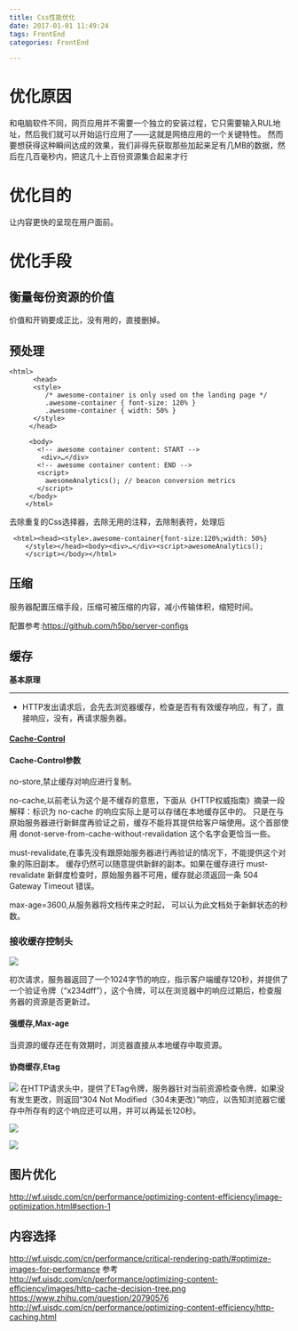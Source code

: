 ```yaml
---
title: Css性能优化
date: 2017-01-01 11:49:24
tags: FrontEnd
categories: FrontEnd

---
```

# 优化原因

和电脑软件不同，网页应用并不需要一个独立的安装过程，它只需要输入RUL地址，然后我们就可以开始运行应用了——这就是网络应用的一个关键特性。
然而要想获得这种瞬间达成的效果，我们非得先获取那些加起来足有几MB的数据，然后在几百毫秒内，把这几十上百份资源集合起来才行

# 优化目的

让内容更快的呈现在用户面前。

# 优化手段

## 衡量每份资源的价值


价值和开销要成正比，没有用的，直接删掉。

## 预处理
```
<html>
      <head>
      <style>
         /* awesome-container is only used on the landing page */
         .awesome-container { font-size: 120% }
         .awesome-container { width: 50% }
      </style>
     </head>
    
     <body>
       <!-- awesome container content: START -->
        <div>…</div>
       <!-- awesome container content: END -->
       <script>
         awesomeAnalytics(); // beacon conversion metrics
       </script>
     </body>
    </html>
```

去除重复的Css选择器，去除无用的注释，去除制表符，处理后

```
 <html><head><style>.awesome-container{font-size:120%;width: 50%}
    </style></head><body><div>…</div><script>awesomeAnalytics();
    </script></body></html>
```


## 压缩

服务器配置压缩手段，压缩可被压缩的内容，减小传输体积，缩短时间。

配置参考:https://github.com/h5bp/server-configs

## 缓存

**基本原理**

------
- HTTP发出请求后，会先去浏览器缓存，检查是否有有效缓存响应，有了，直接响应，没有，再请求服务器。

#### [Cache-Control](https://www.w3.org/Protocols/rfc2616/rfc2616-sec14.html#sec14.9)

#### Cache-Control参数

no-store,禁止缓存对响应进行复制。

no-cache,以前老认为这个是不缓存的意思，下面从《HTTP权威指南》摘录一段解释：标识为 no-cache 的响应实际上是可以存储在本地缓存区中的。 只是在与原始服务器进行新鲜度再验证之前，缓存不能将其提供给客户端使用。这个首部使用 donot-serve-from-cache-without-revalidation 这个名字会更恰当一些。

must-revalidate,在事先没有跟原始服务器进行再验证的情况下，不能提供这个对象的陈旧副本。 缓存仍然可以随意提供新鲜的副本。如果在缓存进行 must-revalidate 新鲜度检查时，原始服务器不可用，缓存就必须返回一条 504 Gateway Timeout 错误。

max-age=3600,从服务器将文档传来之时起， 可以认为此文档处于新鲜状态的秒数。


### 接收缓存控制头
![](http://wf.uisdc.com/cn/performance/optimizing-content-efficiency/images/http-request.png)

初次请求，服务器返回了一个1024字节的响应，指示客户端缓存120秒，并提供了一个验证令牌（“x234dff”），这个令牌，可以在浏览器中的响应过期后，检查服务器的资源是否更新过。


#### 强缓存,Max-age

当资源的缓存还在有效期时，浏览器直接从本地缓存中取资源。


#### 协商缓存,Etag

  ![](http://wf.uisdc.com/cn/performance/optimizing-content-efficiency/images/http-cache-control.png)
在HTTP请求头中，提供了ETag令牌，服务器针对当前资源检查令牌，如果没有发生更改，则返回“304 Not Modified（304未更改）”响应，以告知浏览器它缓存中所存有的这个响应还可以用，并可以再延长120秒。


![](https://dn-cnode.qbox.me/FjK1Jxu_BS-eYytLgoKJqdXUHcQm)

![](http://wf.uisdc.com/cn/performance/optimizing-content-efficiency/images/http-cache-decision-tree.png)

## 图片优化

http://wf.uisdc.com/cn/performance/optimizing-content-efficiency/image-optimization.html#section-1
## 内容选择
http://wf.uisdc.com/cn/performance/critical-rendering-path/#optimize-images-for-performance
参考
     http://wf.uisdc.com/cn/performance/optimizing-content-efficiency/images/http-cache-decision-tree.png
     https://www.zhihu.com/question/20790576
     http://wf.uisdc.com/cn/performance/optimizing-content-efficiency/http-caching.html

